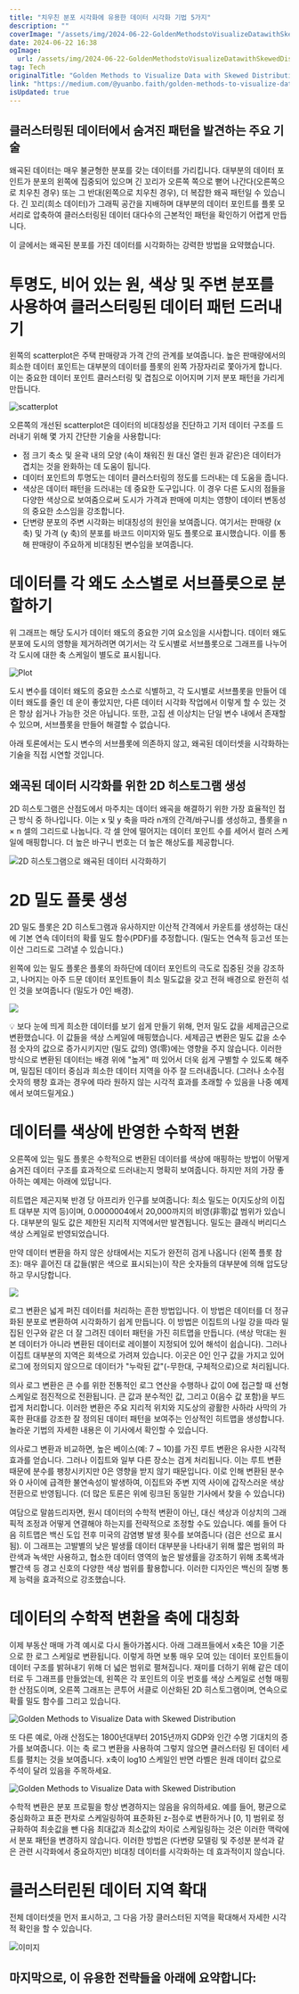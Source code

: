 ```yaml
---
title: "치우친 분포 시각화에 유용한 데이터 시각화 기법 5가지"
description: ""
coverImage: "/assets/img/2024-06-22-GoldenMethodstoVisualizeDatawithSkewedDistribution_0.png"
date: 2024-06-22 16:38
ogImage: 
  url: /assets/img/2024-06-22-GoldenMethodstoVisualizeDatawithSkewedDistribution_0.png
tag: Tech
originalTitle: "Golden Methods to Visualize Data with Skewed Distribution"
link: "https://medium.com/@yuanbo.faith/golden-methods-to-visualize-data-with-skewed-distribution-13f0b2a0db99"
isUpdated: true
---
```






## 클러스터링된 데이터에서 숨겨진 패턴을 발견하는 주요 기술

왜곡된 데이터는 매우 불균형한 분포를 갖는 데이터를 가리킵니다. 대부분의 데이터 포인트가 분포의 왼쪽에 집중되어 있으며 긴 꼬리가 오른쪽 쪽으로 뻗어 나간다(오른쪽으로 치우친 경우) 또는 그 반대(왼쪽으로 치우친 경우), 더 복잡한 왜곡 패턴일 수 있습니다. 긴 꼬리(희소 데이터)가 그래픽 공간을 지배하며 대부분의 데이터 포인트를 플롯 모서리로 압축하여 클러스터링된 데이터 대다수의 근본적인 패턴을 확인하기 어렵게 만듭니다.

이 글에서는 왜곡된 분포를 가진 데이터를 시각화하는 강력한 방법을 요약했습니다.

# 투명도, 비어 있는 원, 색상 및 주변 분포를 사용하여 클러스터링된 데이터 패턴 드러내기

<div class="content-ad"></div>

왼쪽의 scatterplot은 주택 판매량과 가격 간의 관계를 보여줍니다. 높은 판매량에서의 희소한 데이터 포인트는 대부분의 데이터를 플롯의 왼쪽 가장자리로 쫓아가게 합니다. 이는 중요한 데이터 포인트 클러스터링 및 겹침으로 이어지며 기저 분포 패턴을 가리게 만듭니다.

![scatterplot](/assets/img/2024-06-22-GoldenMethodstoVisualizeDatawithSkewedDistribution_0.png)

오른쪽의 개선된 scatterplot은 데이터의 비대칭성을 진단하고 기저 데이터 구조를 드러내기 위해 몇 가지 간단한 기술을 사용합니다:

- 점 크기 축소 및 윤곽 내의 모양 (속이 채워진 원 대신 열린 원과 같은)은 데이터가 겹치는 것을 완화하는 데 도움이 됩니다.
- 데이터 포인트의 투명도는 데이터 클러스터링의 정도를 드러내는 데 도움을 줍니다.
- 색상은 데이터 패턴을 드러내는 데 중요한 도구입니다. 이 경우 다른 도시의 점들을 다양한 색상으로 보여줌으로써 도시가 가격과 판매에 미치는 영향이 데이터 변동성의 중요한 소스임을 강조합니다.
- 단변량 분포의 주변 시각화는 비대칭성의 원인을 보여줍니다. 여기서는 판매량 (x 축) 및 가격 (y 축)의 분포를 바코드 이미지와 밀도 플롯으로 표시했습니다. 이를 통해 판매량이 주요하게 비대칭된 변수임을 보여줍니다.

<div class="content-ad"></div>

# 데이터를 각 왜도 소스별로 서브플롯으로 분할하기

위 그래프는 해당 도시가 데이터 왜도의 중요한 기여 요소임을 시사합니다. 데이터 왜도 분포에 도시의 영향을 제거하려면 여기서는 각 도시별로 서브플롯으로 그래프를 나누어 각 도시에 대한 축 스케일이 별도로 표시됩니다.

![Plot](/assets/img/2024-06-22-GoldenMethodstoVisualizeDatawithSkewedDistribution_1.png)

도시 변수를 데이터 왜도의 중요한 소스로 식별하고, 각 도시별로 서브플롯을 만들어 데이터 왜도를 줄인 데 운이 좋았지만, 다른 데이터 시각화 작업에서 이렇게 할 수 있는 것은 항상 쉽거나 가능한 것은 아닙니다. 또한, 고집 센 이상치는 단일 변수 내에서 존재할 수 있으며, 서브플롯을 만들어 해결할 수 없습니다.

<div class="content-ad"></div>

아래 토론에서는 도시 변수의 서브플롯에 의존하지 않고, 왜곡된 데이터셋을 시각화하는 기술을 직접 시연할 것입니다.

## 왜곡된 데이터 시각화를 위한 2D 히스토그램 생성

2D 히스토그램은 산점도에서 마주치는 데이터 왜곡을 해결하기 위한 가장 효율적인 접근 방식 중 하나입니다. 이는 x 및 y 축을 따라 n개의 간격/바구니를 생성하고, 플롯을 n × n 셀의 그리드로 나눕니다. 각 셀 안에 떨어지는 데이터 포인트 수를 세어서 컬러 스케일에 매핑합니다. 더 높은 바구니 번호는 더 높은 해상도를 제공합니다.

![2D 히스토그램으로 왜곡된 데이터 시각화하기](/assets/img/2024-06-22-GoldenMethodstoVisualizeDatawithSkewedDistribution_2.png)

<div class="content-ad"></div>

# 2D 밀도 플롯 생성

2D 밀도 플롯은 2D 히스토그램과 유사하지만 이산적 간격에서 카운트를 생성하는 대신에 기본 연속 데이터의 확률 밀도 함수(PDF)를 추정합니다. (밀도는 연속적 등고선 또는 이산 그리드로 그려낼 수 있습니다.)

왼쪽에 있는 밀도 플롯은 플롯의 좌하단에 데이터 포인트의 극도로 집중된 것을 강조하고, 나머지는 아주 드문 데이터 포인트들이 최소 밀도값을 갖고 전혀 배경으로 완전히 섞인 것을 보여줍니다 (밀도가 0인 배경).

<img src="/assets/img/2024-06-22-GoldenMethodstoVisualizeDatawithSkewedDistribution_3.png" />

<div class="content-ad"></div>

💡 보다 눈에 띄게 희소한 데이터를 보기 쉽게 만들기 위해, 먼저 밀도 값을 세제곱근으로 변환했습니다. 이 값들을 색상 스케일에 매핑했습니다. 세제곱근 변환은 밀도 값을 소수점 숫자의 값으로 증가시키지만 (밀도 값의) 영(零)에는 영향을 주지 않습니다. 이러한 방식으로 변환된 데이터는 배경 위에 "높게" 떠 있어서 더욱 쉽게 구별할 수 있도록 해주며, 밀집된 데이터 중심과 희소한 데이터 지역을 아주 잘 드러내줍니다. (그러나 소수점 숫자의 팽창 효과는 경우에 따라 원하지 않는 시각적 효과를 초래할 수 있음을 나중 예제에서 보여드릴게요.)

# 데이터를 색상에 반영한 수학적 변환

오른쪽에 있는 밀도 플롯은 수학적으로 변환된 데이터를 색상에 매핑하는 방법이 어떻게 숨겨진 데이터 구조를 효과적으로 드러내는지 명확히 보여줍니다. 하지만 저의 가장 좋아하는 예제는 아래에 있답니다.

히트맵은 제곤지북 반경 당 아프리카 인구를 보여줍니다: 최소 밀도는 0(지도상의 이집트 대부분 지역 등)이며, 0.0000004에서 20,000까지의 비영(非零)값 범위가 있습니다. 대부분의 밀도 값은 제한된 지리적 지역에서만 발견됩니다. 밀도는 클래식 버리디스 색상 스케일로 반영되었습니다.

<div class="content-ad"></div>

만약 데이터 변환을 하지 않은 상태에서는 지도가 완전히 검게 나옵니다 (왼쪽 플롯 참조): 매우 흩어진 대 값들(밝은 색으로 표시되는)이 작은 숫자들의 대부분에 의해 압도당하고 무시당합니다. 

<img src="/assets/img/2024-06-22-GoldenMethodstoVisualizeDatawithSkewedDistribution_4.png" />

로그 변환은 넓게 퍼진 데이터를 처리하는 흔한 방법입니다. 이 방법은 데이터를 더 정규화된 분포로 변환하여 시각화하기 쉽게 만듭니다. 이 방법은 이집트의 나일 강을 따라 밀집된 인구와 같은 더 잘 그려진 데이터 패턴을 가진 히트맵을 만듭니다. (색상 막대는 원본 데이터가 아니라 변환된 데이터로 레이블이 지정되어 있어 해석이 쉽습니다). 그러나 이집트 대부분의 지역은 회색으로 가려져 있습니다. 이곳은 0인 인구 값을 가지고 있어 로그에 정의되지 않으므로 데이터가 "누락된 값"(-무한대, 구체적으로)으로 처리됩니다.

의사 로그 변환은 큰 수를 위한 전통적인 로그 연산을 수행하나 값이 0에 접근할 때 선형 스케일로 점진적으로 전환됩니다. 큰 값과 분수적인 값, 그리고 0(음수 값 포함)을 부드럽게 처리합니다. 이러한 변환은 주요 지리적 위치와 지도상의 광활한 사하라 사막의 가혹한 환대를 강조한 잘 정의된 데이터 패턴을 보여주는 인상적인 히트맵을 생성합니다. 놀라운 기법의 자세한 내용은 이 기사에서 확인할 수 있습니다.

<div class="content-ad"></div>

의사로그 변환과 비교하면, 높은 베이스(예: 7 ~ 10)를 가진 루트 변환은 유사한 시각적 효과를 얻습니다. 그러나 이집트와 일부 다른 장소는 검게 처리됩니다. 이는 루트 변환 때문에 분수를 팽창시키지만 0은 영향을 받지 않기 때문입니다. 이로 인해 변환된 분수와 0 사이에 급격한 불연속성이 발생하여, 이집트와 주변 지역 사이에 갑작스러운 색상 전환으로 반영됩니다. (더 많은 토론은 위에 링크된 동일한 기사에서 찾을 수 있습니다)

여담으로 말씀드리자면, 원시 데이터의 수학적 변환이 아닌, 대신 색상과 이상치의 그래픽적 조정과 어떻게 연결해야 하는지를 전략적으로 조정할 수도 있습니다. 예를 들어 다음 히트맵은 백신 도입 전후 미국의 감염병 발생 횟수를 보여줍니다 (검은 선으로 표시됨). 이 그래프는 고발별의 낮은 발생률 데이터 대부분을 나타내기 위해 짧은 범위의 파란색과 녹색만 사용하고, 협소한 데이터 영역의 높은 발생률을 강조하기 위해 초록색과 빨간색 등 경고 신호의 다양한 색상 범위를 활용합니다. 이러한 디자인은 백신의 질병 통제 능력을 효과적으로 강조했습니다.

# 데이터의 수학적 변환을 축에 대칭화

이제 부동산 매매 가격 예시로 다시 돌아가봅시다. 아래 그래프들에서 x축은 10을 기준으로 한 로그 스케일로 변환됩니다. 이렇게 하면 보통 매우 모여 있는 데이터 포인트들이 데이터 구조를 밝혀내기 위해 더 넓은 범위로 펼쳐집니다. 재미를 더하기 위해 같은 데이터로 두 그래프를 만들었는데, 왼쪽은 각 포인트의 이웃 번호를 색상 스케일로 선형 매핑한 산점도이며, 오른쪽 그래프는 콘투어 서클로 이산화된 2D 히스토그램이며, 연속으로 확률 밀도 함수를 그리고 있습니다.

<div class="content-ad"></div>


![Golden Methods to Visualize Data with Skewed Distribution](/assets/img/2024-06-22-GoldenMethodstoVisualizeDatawithSkewedDistribution_5.png)

또 다른 예로, 아래 산점도는 1800년대부터 2015년까지 GDP와 인간 수명 기대치의 증가를 보여줍니다. 이는 축 로그 변환을 사용하여 그렇지 않으면 클러스터링 된 데이터 세트를 펼치는 것을 보여줍니다. x축이 log10 스케일인 반면 라벨은 원래 데이터 값으로 주석이 달려 있음을 주목하세요.

![Golden Methods to Visualize Data with Skewed Distribution](/assets/img/2024-06-22-GoldenMethodstoVisualizeDatawithSkewedDistribution_6.png)

수학적 변환은 분포 프로필을 항상 변경하지는 않음을 유의하세요. 예를 들어, 평균으로 중심화하고 표준 편차로 스케일링하여 표준화된 z-점수로 변환하거나 [0, 1] 범위로 정규화하여 최솟값을 뺀 다음 최대값과 최소값의 차이로 스케일링하는 것은 이러한 맥락에서 분포 패턴을 변경하지 않습니다. 이러한 방법은 (다변량 모델링 및 주성분 분석과 같은 관련 시각화에서 중요하지만) 비대칭 데이터를 시각화하는 데 효과적이지 않습니다.


<div class="content-ad"></div>

# 클러스터린된 데이터 지역 확대

전체 데이터셋을 먼저 표시하고, 그 다음 가장 클러스터된 지역을 확대해서 자세한 시각적 확인을 할 수 있습니다.

![이미지](/assets/img/2024-06-22-GoldenMethodstoVisualizeDatawithSkewedDistribution_7.png)

## 마지막으로, 이 유용한 전략들을 아래에 요약합니다: